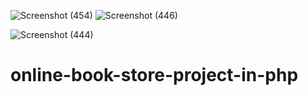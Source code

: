 ![Screenshot (454)](https://user-images.githubusercontent.com/87484675/162678666-92d26a38-be5f-4367-991c-0759ade63ae3.png)
![Screenshot (446)](https://user-images.githubusercontent.com/87484675/162678291-e49b10b9-c480-44dd-9b36-bf4f24d0c754.png)

![Screenshot (444)](https://user-images.githubusercontent.com/87484675/162678072-3cb0d7c0-84c7-4448-b991-aed296af47ba.png)
# online-book-store-project-in-php
